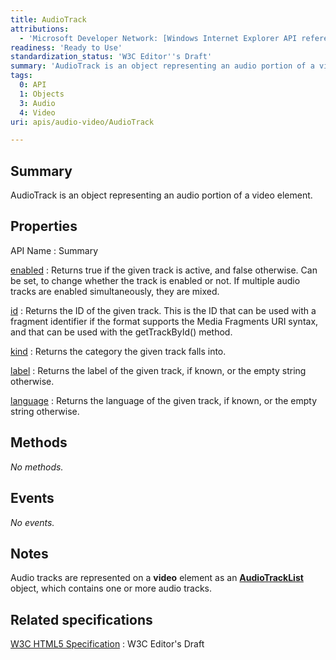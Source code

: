 ```yaml
---
title: AudioTrack
attributions:
  - 'Microsoft Developer Network: [Windows Internet Explorer API reference Article](http://msdn.microsoft.com/en-us/library/ie/hh828809%28v=vs.85%29.aspx)'
readiness: 'Ready to Use'
standardization_status: 'W3C Editor''s Draft'
summary: 'AudioTrack is an object representing an audio portion of a video element.'
tags:
  0: API
  1: Objects
  3: Audio
  4: Video
uri: apis/audio-video/AudioTrack

---
```

## Summary

AudioTrack is an object representing an audio portion of a video element.

## Properties

API Name
:   Summary

[enabled](/apis/audio-video/AudioTrack/enabled)
:   Returns true if the given track is active, and false otherwise. Can be set, to change whether the track is enabled or not. If multiple audio tracks are enabled simultaneously, they are mixed.

[id](/apis/audio-video/AudioTrack/id)
:   Returns the ID of the given track. This is the ID that can be used with a fragment identifier if the format supports the Media Fragments URI syntax, and that can be used with the getTrackById() method.

[kind](/apis/audio-video/AudioTrack/kind)
:   Returns the category the given track falls into.

[label](/apis/audio-video/AudioTrack/label)
:   Returns the label of the given track, if known, or the empty string otherwise.

[language](/apis/audio-video/AudioTrack/language)
:   Returns the language of the given track, if known, or the empty string otherwise.

## Methods

*No methods.*

## Events

*No events.*

## Notes

Audio tracks are represented on a **video** element as an [**AudioTrackList**](/apis/audio-video/AudioTrackList) object, which contains one or more audio tracks.

## Related specifications

[W3C HTML5 Specification](http://dev.w3.org/html5/spec/single-page.html)
:   W3C Editor's Draft
